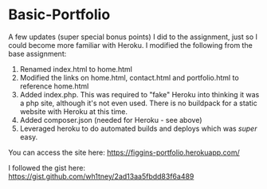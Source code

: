 # Basic-Portfolio

A few updates (super special bonus points) I did to the assignment, just so I could become more familiar with Heroku. I modified the following from the base assignment: 

1. Renamed index.html to home.html
2. Modified the links on home.html, contact.html and portfolio.html to reference home.html
3. Added index.php. This was required to "fake" Heroku into thinking it was a php site, although it's not even used. There is no buildpack for a static website with Heroku at this time.
4. Added composer.json (needed for Heroku - see above)
5. Leveraged heroku to do automated builds and deploys which was *super* easy.

You can access the site here: https://figgins-portfolio.herokuapp.com/

I followed the gist here: https://gist.github.com/wh1tney/2ad13aa5fbdd83f6a489